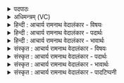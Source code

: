 <details><summary>पदपाठः</summary>

य꣡स्य꣢꣯। इ꣣द꣢म्। आ꣣। र꣡जः꣢। आ। र꣡जः꣢꣯। यु꣡जः꣢। तु꣣जे꣢। ज꣡ने꣢꣯। व꣡न꣢꣯म्। स्व३रि꣡ति꣢। इ꣡न्द्र꣢꣯स्य। र꣡न्त्य꣢꣯म्। बृ꣣ह꣢त्। ५८८।
</details>

<details><summary>अधिमन्त्रम् (VC)</summary>

- इन्द्रः
- वामदेवो गौतमः
- गायत्री
- षड्जः
- आरण्यं काण्डम्
</details>

<details><summary>हिन्दी : आचार्य रामनाथ वेदालंकार - विषयः</summary>

अगले मन्त्र में उस परमेश्वर के धन का वर्णन है।
</details>

<details><summary>हिन्दी : आचार्य रामनाथ वेदालंकार - पदार्थः</summary>

पदार्थान्वयभाषाः -  (आरजः) लोकलोकान्तर पर्यन्त (युजः) सब पदार्थों से योग करनेवाले (यस्य) जिस परमेश्वर का (तुजे जने) शीघ्र कार्य करनेवाले कर्मयोगी मनुष्य को (वनम्) सेवनीय (स्वः) धन प्राप्त होता है, उस (इन्द्रस्य) परमेश्वर का (रन्त्यम्) रमणीय ऐश्वर्य (बृहत्) बहुत बड़ा है ॥३॥
</details>

<details><summary>हिन्दी : आचार्य रामनाथ वेदालंकार - भावार्थः</summary>

भावार्थभाषाः -  संसार में जहाँ-तहाँ जो अनेक प्रकार का धन बिखरा पड़ा है, वह सब परमात्मा का ही है। पुरुषार्थी जन ही उसे प्राप्त करने के अधिकारी हैं ॥३॥
</details>

<details><summary>संस्कृत : आचार्य रामनाथ वेदालंकार - विषयः</summary>

अथ तस्य परमेश्वरस्य धनं वर्णयति।
</details>

<details><summary>संस्कृत : आचार्य रामनाथ वेदालंकार - पदार्थः</summary>

पदार्थान्वयभाषाः -  (आरजः२) लोकलोकान्तरपर्यन्तम् (युजः) सर्वैः पदार्थैः योगकारिणः (यस्य) परमेश्वरस्य (तुजे जने) क्षिप्रं कार्यकारिणि कर्मयोगिनि मनुष्ये। निघण्टौ (२।१५) तूतुजानः, तुज्यमानः, तूतुजिः इत्येतेषां क्षिप्रवाचिषु पाठात् तुज धातुः क्षिप्रार्थः। (वनम्) वननीयं सेवनीयम्। वन षण सम्भक्तौ। (स्वः) भौतिकमाध्यात्मिकं च धनम्, संसृज्यते इति शेषः, तस्य (इन्द्रस्य) परमेश्वरस्य (रन्त्यम्) रमणीयं ऐश्वर्यम् (बृहत्) महत् वर्तते ॥३॥
</details>

<details><summary>संस्कृत : आचार्य रामनाथ वेदालंकार - भावार्थः</summary>

भावार्थभाषाः -  जगति यत्रतत्र यद् विविधं धनं विकीर्णमस्ति तत् सर्वं परमात्मन एव विद्यते। पुरुषार्थिन एव जनास्तत् प्राप्तुमर्हन्ति ॥३॥
</details>

<details><summary>संस्कृत : आचार्य रामनाथ वेदालंकार - पादटिप्पनी</summary>

टिप्पणी:   १. ऋ० ६।३३।१, ऋषिः जाटिकायनः। २. सायणस्तु ‘रजोयुजः’ इति समस्तं मत्वा व्याचष्टे—‘रजोयुजः ज्योतिर्भिर्युक्तस्य’ इति। तत्तु पदकारविरुद्धम्, पदपाठे ‘आरजः’ इति समस्तपदस्वीकारात् ‘युजः’ इति च पृथक् प्रदर्शनात्।
</details>